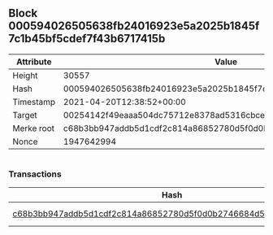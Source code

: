 ## Block 000594026505638fb24016923e5a2025b1845f7c1b45bf5cdef7f43b6717415b

Attribute | Value
--- | ---
Height | 30557
Hash | 000594026505638fb24016923e5a2025b1845f7c1b45bf5cdef7f43b6717415b
Timestamp | 2021-04-20T12:38:52+00:00
Target | 00254142f49eaaa504dc75712e8378ad5316cbcead634704b3734b6271167cc4
Merke root | c68b3bb947addb5d1cdf2c814a86852780d5f0d0b2746684d58cb62fb50dfed4
Nonce | 1947642994

```

```

### Transactions

Hash | Amount
--- | ---
[c68b3bb947addb5d1cdf2c814a86852780d5f0d0b2746684d58cb62fb50dfed4](c68b3bb947addb5d1cdf2c814a86852780d5f0d0b2746684d58cb62fb50dfed4.md) | 10.00000000 SKEPTI 

